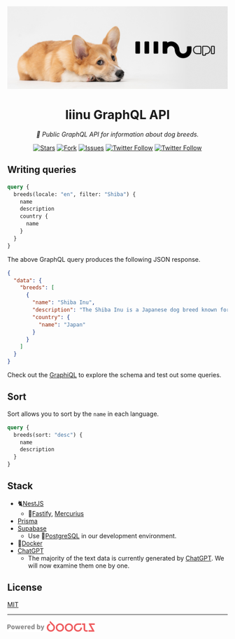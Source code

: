![Iiinu API](./logo.png)

<h1 align="center">Iiinu GraphQL API</h1>

<p align="center"><em>🐶 Public GraphQL API for information about dog breeds.</em></p>

<div align="center">

[![Stars](https://img.shields.io/github/stars/doocts/api.iiinu.io?style=flat-square)](https://github.com/doocts/api.iiinu.io/stargazers)
[![Fork](https://img.shields.io/github/forks/doocts/api.iiinu.io?style=flat-square)](https://github.com/doocts/api.iiinu.io/fork)
[![Issues](https://img.shields.io/github/issues/doocts/api.iiinu.io?style=flat-square)](https://github.com/doocts/api.iiinu.io/issues/new)
[![Twitter Follow](https://img.shields.io/twitter/follow/doocts?style=social)](https://twitter.com/doocts)
[![Twitter Follow](https://img.shields.io/twitter/follow/moro_is?style=social)](https://twitter.com/moro_is)

</div>

## Writing queries

```graphql
query {
  breeds(locale: "en", filter: "Shiba") {
    name
    description
    country {
      name
    }
  }
}
```

The above GraphQL query produces the following JSON response.

```json
{
  "data": {
    "breeds": [
      {
        "name": "Shiba Inu",
        "description": "The Shiba Inu is a Japanese dog breed known for their spirited personality and distinctive appearance. They require exercise and socialization, and can be prone to genetic diseases such as hip dysplasia and progressive retinal atrophy. Breeders should screen for these conditions and potential owners should ask for health clearances.",
        "country": {
          "name": "Japan"
        }
      }
    ]
  }
}
```

Check out the [GraphiQL](https://api.iiinu.io/graphiql) to explore the schema and test out some queries.

## Sort

Sort allows you to sort by the `name` in each language.

```graphql
query {
  breeds(sort: "desc") {
    name
    description
  }
}
```

## Stack

- 🐈[NestJS](https://nestjs.com/)
  - 🐆[Fastify](https://fastify.dev/), [Mercurius](https://mercurius.dev/)
- [Prisma](https://www.prisma.io/)
- [Supabase](https://supabase.com/)
  - Use 🐘[PostgreSQL](https://www.postgresql.org/) in our development environment.
- 🐋[Docker](https://www.docker.com/)
- [ChatGPT](https://chat.openai.com/)
  - The majority of the text data is currently generated by [ChatGPT](https://chat.openai.com/). We will now examine them one by one.

## License

[MIT](./LICENSE)

---

<a href="https://doocts.com" title="Doocts Inc"><img src="./doocts.png" alt="Powered by Doocts Inc" width="200"/></a>
